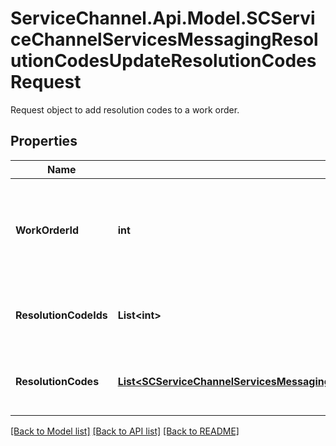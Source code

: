 # ServiceChannel.Api.Model.SCServiceChannelServicesMessagingResolutionCodesUpdateResolutionCodesRequest
Request object to add resolution codes to a work order.

## Properties

Name | Type | Description | Notes
------------ | ------------- | ------------- | -------------
**WorkOrderId** | **int** | Unique numeric identifier of the work order to add resolution codes to. | [optional] 
**ResolutionCodeIds** | **List&lt;int&gt;** | IDs of resolution codes to add to the work order. | [optional] 
**ResolutionCodes** | [**List&lt;SCServiceChannelServicesMessagingResolutionCodesCreateWorkOrderResolutionCodeRequest&gt;**](SCServiceChannelServicesMessagingResolutionCodesCreateWorkOrderResolutionCodeRequest.md) | Details of resolution codes to add to the work order. | [optional] 

[[Back to Model list]](../README.md#documentation-for-models) [[Back to API list]](../README.md#documentation-for-api-endpoints) [[Back to README]](../README.md)

